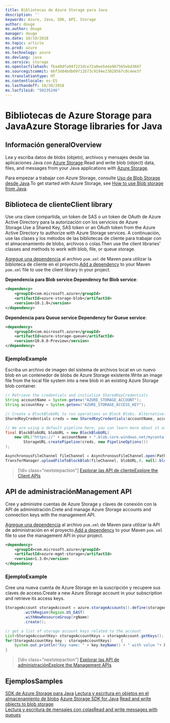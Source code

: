 ```yaml
---
title: Bibliotecas de Azure Storage para Java
description: ''
keywords: Azure, Java, SDK, API, Storage
author: douge
ms.author: douge
manager: douge
ms.date: 10/19/2018
ms.topic: article
ms.prod: azure
ms.technology: azure
ms.devlang: java
ms.service: storage
ms.openlocfilehash: fba48dfa04f223dce72a0ee54da967565ebd3687
ms.sourcegitcommit: 66f3dd4bdb09712b73c9194e23028567c0c4ee3f
ms.translationtype: HT
ms.contentlocale: es-ES
ms.lasthandoff: 10/30/2018
ms.locfileid: "50235246"
---
```

# <a name="azure-storage-libraries-for-java"></a><span data-ttu-id="329e0-103">Bibliotecas de Azure Storage para Java</span><span class="sxs-lookup"><span data-stu-id="329e0-103">Azure Storage libraries for Java</span></span>

## <a name="overview"></a><span data-ttu-id="329e0-104">Información general</span><span class="sxs-lookup"><span data-stu-id="329e0-104">Overview</span></span>

<span data-ttu-id="329e0-105">Lea y escriba datos de blobs (objeto), archivos y mensajes desde las aplicaciones Java con [Azure Storage](/azure/storage/storage-introduction).</span><span class="sxs-lookup"><span data-stu-id="329e0-105">Read and write blob (object) data, files, and messages from your Java applications with [Azure Storage](/azure/storage/storage-introduction).</span></span>

<span data-ttu-id="329e0-106">Para empezar a trabajar con Azure Storage, consulte [Uso de Blob Storage desde Java](/azure/storage/blobs/storage-quickstart-blobs-java-v10).</span><span class="sxs-lookup"><span data-stu-id="329e0-106">To get started with Azure Storage, see [How to use Blob storage from Java](/azure/storage/blobs/storage-quickstart-blobs-java-v10).</span></span>

## <a name="client-library"></a><span data-ttu-id="329e0-107">Biblioteca de cliente</span><span class="sxs-lookup"><span data-stu-id="329e0-107">Client library</span></span>

<span data-ttu-id="329e0-108">Use una clave compartida, un token de SAS o un token de OAuth de Azure Active Directory para la autorización con los servicios de Azure Storage.</span><span class="sxs-lookup"><span data-stu-id="329e0-108">Use a Shared Key, SAS token or an OAuth token from the Azure Active Directory to authorize with Azure Storage services.</span></span> <span data-ttu-id="329e0-109">A continuación, use las clases y los métodos de las bibliotecas de cliente para trabajar con el almacenamiento de blobs, archivos o colas.</span><span class="sxs-lookup"><span data-stu-id="329e0-109">Then use the client libraries' classes and methods to work with blob, file, or queue storage.</span></span> 

<span data-ttu-id="329e0-110">[Agregue una dependencia](https://maven.apache.org/guides/getting-started/index.html#How_do_I_use_external_dependencies) al archivo `pom.xml` de Maven para utilizar la biblioteca de cliente en el proyecto.</span><span class="sxs-lookup"><span data-stu-id="329e0-110">[Add a dependency](https://maven.apache.org/guides/getting-started/index.html#How_do_I_use_external_dependencies) to your Maven `pom.xml` file to use the client library in your project.</span></span>   

<span data-ttu-id="329e0-111">**Dependencia para Blob service**:</span><span class="sxs-lookup"><span data-stu-id="329e0-111">**Dependency for Blob service**:</span></span>
```XML
<dependency>
    <groupId>com.microsoft.azure</groupId>
    <artifactId>azure-storage-blob</artifactId>
    <version>10.1.0</version>
</dependency>
```

<span data-ttu-id="329e0-112">**Dependencia para Queue service**:</span><span class="sxs-lookup"><span data-stu-id="329e0-112">**Dependency for Queue service**:</span></span>
```XML
<dependency>
    <groupId>com.microsoft.azure</groupId>
    <artifactId>azure-storage-queue</artifactId>
    <version>10.0.0-Preview</version>
</dependency>
```


### <a name="example"></a><span data-ttu-id="329e0-113">Ejemplo</span><span class="sxs-lookup"><span data-stu-id="329e0-113">Example</span></span>

<span data-ttu-id="329e0-114">Escriba un archivo de imagen del sistema de archivos local en un nuevo blob en un contenedor de blobs de Azure Storage existente.</span><span class="sxs-lookup"><span data-stu-id="329e0-114">Write an image file from the local file system into a new blob in an existing Azure Storage blob container.</span></span>


```java
// Retrieve the credentials and initialize SharedKeyCredentials
String accountName = System.getenv("AZURE_STORAGE_ACCOUNT");
String accountKey = System.getenv("AZURE_STORAGE_ACCESS_KEY");

// Create a BlockBlobURL to run operations on Block Blobs. Alternatively create a ServiceURL, or ContainerURL for operations on Blob service, and Blob containers
SharedKeyCredentials creds = new SharedKeyCredentials(accountName, accountKey);

// We are using a default pipeline here, you can learn more about it at https://github.com/Azure/azure-storage-java/wiki/Azure-Storage-Java-V10-Overview
final BlockBlobURL blobURL = new BlockBlobURL(
    new URL("https://" + accountName + ".blob.core.windows.net/mycontainer/myimage.jpg"), 
        StorageURL.createPipeline(creds, new PipelineOptions())
);

AsynchronousFileChannel fileChannel = AsynchronousFileChannel.open(Paths.get("myimage.jpg"));
TransferManager.uploadFileToBlockBlob(fileChannel, blobURL,0, null).blockingGet();
```

> [!div class="nextstepaction"]
> [<span data-ttu-id="329e0-115">Explorar las API de cliente</span><span class="sxs-lookup"><span data-stu-id="329e0-115">Explore the Client APIs</span></span>](/java/api/overview/azure/storage/client)

## <a name="management-api"></a><span data-ttu-id="329e0-116">API de administración</span><span class="sxs-lookup"><span data-stu-id="329e0-116">Management API</span></span>

<span data-ttu-id="329e0-117">Cree y administre cuentas de Azure Storage y claves de conexión con la API de administración.</span><span class="sxs-lookup"><span data-stu-id="329e0-117">Crete and manage Azure Storage accounts and connection keys with the management API.</span></span>

<span data-ttu-id="329e0-118">[Agregue una dependencia](https://maven.apache.org/guides/getting-started/index.html#How_do_I_use_external_dependencies) al archivo `pom.xml` de Maven para utilizar la API de administración en el proyecto.</span><span class="sxs-lookup"><span data-stu-id="329e0-118">[Add a dependency](https://maven.apache.org/guides/getting-started/index.html#How_do_I_use_external_dependencies) to your Maven `pom.xml` file to use the management API in your project.</span></span>  

```XML
<dependency>
    <groupId>com.microsoft.azure</groupId>
    <artifactId>azure-mgmt-storage</artifactId>
    <version>1.3.0</version>
</dependency
```   

### <a name="example"></a><span data-ttu-id="329e0-119">Ejemplo</span><span class="sxs-lookup"><span data-stu-id="329e0-119">Example</span></span>

<span data-ttu-id="329e0-120">Cree una nueva cuenta de Azure Storage en la suscripción y recupere sus claves de acceso.</span><span class="sxs-lookup"><span data-stu-id="329e0-120">Create a new Azure Storage account in your subscription and retrieve its access keys.</span></span>

```java
StorageAccount storageAccount = azure.storageAccounts().define(storageAccountName)
        .withRegion(Region.US_EAST)
        .withNewResourceGroup(rgName)
        .create();

// get a list of storage account keys related to the account
List<StorageAccountKey> storageAccountKeys = storageAccount.getKeys();
for(StorageAccountKey key : storageAccountKeys)    {
    System.out.println("Key name: " + key.keyName() + " with value "+ key.value());
}
```

> [!div class="nextstepaction"]
> [<span data-ttu-id="329e0-121">Explorar las API de administración</span><span class="sxs-lookup"><span data-stu-id="329e0-121">Explore the Management APIs</span></span>](/java/api/overview/azure/storage/management)


## <a name="samples"></a><span data-ttu-id="329e0-122">Ejemplos</span><span class="sxs-lookup"><span data-stu-id="329e0-122">Samples</span></span>

<span data-ttu-id="329e0-123">[SDK de Azure Storage para Java](https://github.com/azure/azure-storage-java)
[Lectura y escritura en objetos en el almacenamiento de blobs](https://github.com/Azure-Samples/storage-blobs-java-v10-quickstart) </span><span class="sxs-lookup"><span data-stu-id="329e0-123">[Azure Storage SDK for Java](https://github.com/azure/azure-storage-java)
[Read and write objects to blob storage](https://github.com/Azure-Samples/storage-blobs-java-v10-quickstart) </span></span>  
[<span data-ttu-id="329e0-124">Lectura y escritura de mensajes con colas</span><span class="sxs-lookup"><span data-stu-id="329e0-124">Read and write messages with queues</span></span>](https://github.com/Azure-Samples/storage-queue-java-getting-started)   
